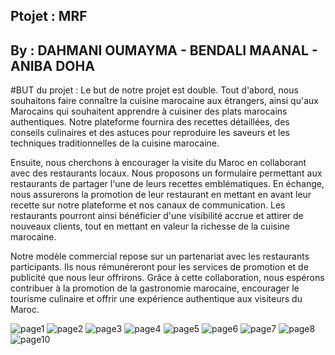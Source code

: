 ## Ptojet : MRF
## By : DAHMANI OUMAYMA - BENDALI MAANAL - ANIBA DOHA
#BUT du projet :
Le but de notre projet est double. Tout d'abord, nous souhaitons faire connaître la cuisine marocaine aux étrangers, ainsi qu'aux Marocains qui souhaitent apprendre à cuisiner des plats marocains authentiques. Notre plateforme fournira des recettes détaillées, des conseils culinaires et des astuces pour reproduire les saveurs et les techniques traditionnelles de la cuisine marocaine.

Ensuite, nous cherchons à encourager la visite du Maroc en collaborant avec des restaurants locaux. Nous proposons un formulaire permettant aux restaurants de partager l'une de leurs recettes emblématiques. En échange, nous assurerons la promotion de leur restaurant en mettant en avant leur recette sur notre plateforme et nos canaux de communication. Les restaurants pourront ainsi bénéficier d'une visibilité accrue et attirer de nouveaux clients, tout en mettant en valeur la richesse de la cuisine marocaine.

Notre modèle commercial repose sur un partenariat avec les restaurants participants. Ils nous rémunéreront pour les services de promotion et de publicité que nous leur offrirons. Grâce à cette collaboration, nous espérons contribuer à la promotion de la gastronomie marocaine, encourager le tourisme culinaire et offrir une expérience authentique aux visiteurs du Maroc.

![page1](https://github.com/Dohaaniba/projet_devv_web/assets/132018368/e5d22a1b-0975-44d5-a651-0dba5ab815f0)
![page2](https://github.com/Dohaaniba/projet_devv_web/assets/132018368/a85a5d55-e14d-4b9b-9113-ac8296f55c55)
![page3](https://github.com/Dohaaniba/projet_devv_web/assets/132018368/21397160-d01b-475e-bfc4-85fbb09356de)
![page4](https://github.com/Dohaaniba/projet_devv_web/assets/132018368/289574bc-5dd6-4c63-b379-f079e95a1e3c)
![page5](https://github.com/Dohaaniba/projet_devv_web/assets/132018368/d4716421-585a-4948-973d-2db228988a2d)
![page6](https://github.com/Dohaaniba/projet_devv_web/assets/132018368/16fd63f5-f501-4523-9b32-754c5ec18c35)
![page7](https://github.com/Dohaaniba/projet_devv_web/assets/132018368/dce28127-1e8e-4161-a43d-6674786ba62a)
![page8](https://github.com/Dohaaniba/projet_devv_web/assets/132018368/1458001a-5b7c-46a9-bb63-b139186bfb1b)
![page10](https://github.com/Dohaaniba/projet_MRF/assets/132018368/6ed82e9c-9d79-4338-bab0-abefa4ca1ea3)



